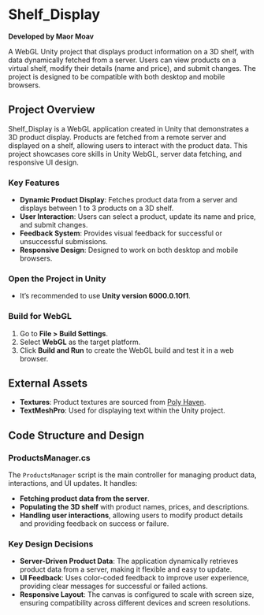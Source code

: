 # Shelf_Display

**Developed by Maor Moav**

A WebGL Unity project that displays product information on a 3D shelf, with data dynamically fetched from a server. Users can view products on a virtual shelf, modify their details (name and price), and submit changes. The project is designed to be compatible with both desktop and mobile browsers.

## Project Overview

Shelf_Display is a WebGL application created in Unity that demonstrates a 3D product display. Products are fetched from a remote server and displayed on a shelf, allowing users to interact with the product data. This project showcases core skills in Unity WebGL, server data fetching, and responsive UI design.

### Key Features

- **Dynamic Product Display**: Fetches product data from a server and displays between 1 to 3 products on a 3D shelf.
- **User Interaction**: Users can select a product, update its name and price, and submit changes.
- **Feedback System**: Provides visual feedback for successful or unsuccessful submissions.
- **Responsive Design**: Designed to work on both desktop and mobile browsers.

### Open the Project in Unity
- It’s recommended to use **Unity version 6000.0.10f1**.

### Build for WebGL
1. Go to **File > Build Settings**.
2. Select **WebGL** as the target platform.
3. Click **Build and Run** to create the WebGL build and test it in a web browser.

## External Assets

- **Textures**: Product textures are sourced from [Poly Haven](https://polyhaven.com/).
- **TextMeshPro**: Used for displaying text within the Unity project.

## Code Structure and Design

### ProductsManager.cs

The `ProductsManager` script is the main controller for managing product data, interactions, and UI updates. It handles:

- **Fetching product data from the server**.
- **Populating the 3D shelf** with product names, prices, and descriptions.
- **Handling user interactions**, allowing users to modify product details and providing feedback on success or failure.

### Key Design Decisions

- **Server-Driven Product Data**: The application dynamically retrieves product data from a server, making it flexible and easy to update.
- **UI Feedback**: Uses color-coded feedback to improve user experience, providing clear messages for successful or failed actions.
- **Responsive Layout**: The canvas is configured to scale with screen size, ensuring compatibility across different devices and screen resolutions.
